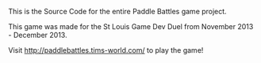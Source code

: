 This is the Source Code for the entire Paddle Battles game project.

This game was made for the St Louis Game Dev Duel from November 2013 - December 2013.

Visit http://paddlebattles.tims-world.com/ to play the game!
